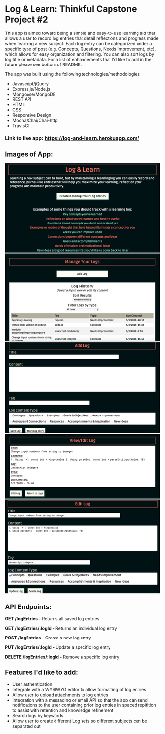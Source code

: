 # Log & Learn: Thinkful Capstone Project #2
This app is aimed toward being a simple and easy-to-use learning aid that allows a user to record log entries that detail reflections and progress made when learning a new subject. Each log entry can be categorized under a specific type of post (e.g. Concepts, Questions, Needs Improvement, etc), which allows for easy organization and filtering. You can also sort logs by log title or metadata. For a list of enhancements that I'd like to add in the future please see bottom of README. 

The app was built using the following technologies/methodologies:
* Javascript/jQuery
* Express.js/Node.js
* Mongoose/MongoDB
* REST API
* HTML
* CSS
* Responsive Design
* Mocha/Chai/Chai-http
* TravisCI

### Link to live app: https://log-and-learn.herokuapp.com/

## Images of App:
![alt text](/public/AppScreenshots/Home.png "Home page")
![alt text](/public/AppScreenshots/Log_Entries.png "View Log Entries page")
![alt text](/public/AppScreenshots/Add_Log_Entry.png "Add Log page")
![alt text](/public/AppScreenshots/View_Log_Entry.png "View Log page")
![alt text](/public/AppScreenshots/Edit_Log_editing.png "Edit Log page")


## API Endpoints:

**GET /logEntries -** Returns all saved log entries

**GET /logEntries/:logId -** Returns an individual log entry

**POST /logEntries -** Create a new log entry

**PUT /logEntries/:logId -** Update a specific log entry

**DELETE /logEntries/:logId -** Remove a specific log entry


## Features I'd like to add:
* User authentication
* Integrate with a WYSIWYG editor to allow formatting of log entries
* Allow user to upload attachments to log entries
* Integration with a messaging or email API so that the app can send notifications to the user containing prior log entries in spaced repitition to assist with retention and knowledge refinement
* Search logs by keywords
* Allow user to create different Log sets so different subjects can be separated out

